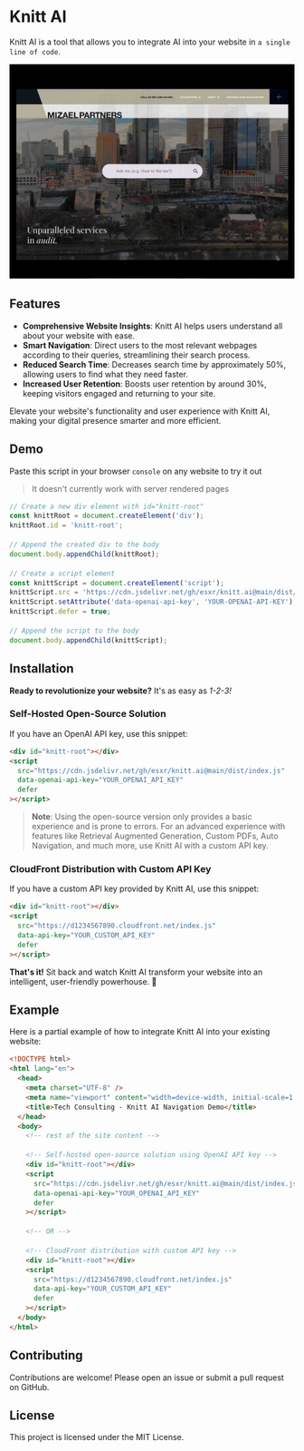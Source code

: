 # Knitt AI

Knitt AI is a tool that allows you to integrate AI into your website in `a single line of code`.

![](/demo.gif)

## Features

- **Comprehensive Website Insights**: Knitt AI helps users understand all about your website with ease.
- **Smart Navigation**: Direct users to the most relevant webpages according to their queries, streamlining their search process.
- **Reduced Search Time**: Decreases search time by approximately 50%, allowing users to find what they need faster.
- **Increased User Retention**: Boosts user retention by around 30%, keeping visitors engaged and returning to your site.

Elevate your website's functionality and user experience with Knitt AI, making your digital presence smarter and more efficient.

## Demo

Paste this script in your browser `console` on any website to try it out
> It doesn't currently work with server rendered pages

```js
// Create a new div element with id="knitt-root"
const knittRoot = document.createElement('div');
knittRoot.id = 'knitt-root';

// Append the created div to the body
document.body.appendChild(knittRoot);

// Create a script element
const knittScript = document.createElement('script');
knittScript.src = 'https://cdn.jsdelivr.net/gh/esxr/knitt.ai@main/dist/index.js';
knittScript.setAttribute('data-openai-api-key', 'YOUR-OPENAI-API-KEY');
knittScript.defer = true;

// Append the script to the body
document.body.appendChild(knittScript);
```

## Installation

**Ready to revolutionize your website?**
It's as easy as _1-2-3!_

### Self-Hosted Open-Source Solution

If you have an OpenAI API key, use this snippet:

```html
<div id="knitt-root"></div>
<script
  src="https://cdn.jsdelivr.net/gh/esxr/knitt.ai@main/dist/index.js"
  data-openai-api-key="YOUR_OPENAI_API_KEY"
  defer
></script>
```

> **Note**: Using the open-source version only provides a basic experience and is prone to errors. For an advanced experience with features like Retrieval Augmented Generation, Custom PDFs, Auto Navigation, and much more, use Knitt AI with a custom API key.

### CloudFront Distribution with Custom API Key

If you have a custom API key provided by Knitt AI, use this snippet:

```html
<div id="knitt-root"></div>
<script
  src="https://d1234567890.cloudfront.net/index.js"
  data-api-key="YOUR_CUSTOM_API_KEY"
  defer
></script>
```

**That's it!** Sit back and watch Knitt AI transform your website into an intelligent, user-friendly powerhouse. 🚀

## Example

Here is a partial example of how to integrate Knitt AI into your existing website:

```html
<!DOCTYPE html>
<html lang="en">
  <head>
    <meta charset="UTF-8" />
    <meta name="viewport" content="width=device-width, initial-scale=1.0" />
    <title>Tech Consulting - Knitt AI Navigation Demo</title>
  </head>
  <body>
    <!-- rest of the site content -->

    <!-- Self-hosted open-source solution using OpenAI API key -->
    <div id="knitt-root"></div>
    <script
      src="https://cdn.jsdelivr.net/gh/esxr/knitt.ai@main/dist/index.js"
      data-openai-api-key="YOUR_OPENAI_API_KEY"
      defer
    ></script>

    <!-- OR -->

    <!-- CloudFront distribution with custom API key -->
    <div id="knitt-root"></div>
    <script
      src="https://d1234567890.cloudfront.net/index.js"
      data-api-key="YOUR_CUSTOM_API_KEY"
      defer
    ></script>
  </body>
</html>
```

## Contributing

Contributions are welcome! Please open an issue or submit a pull request on GitHub.

## License

This project is licensed under the MIT License.
